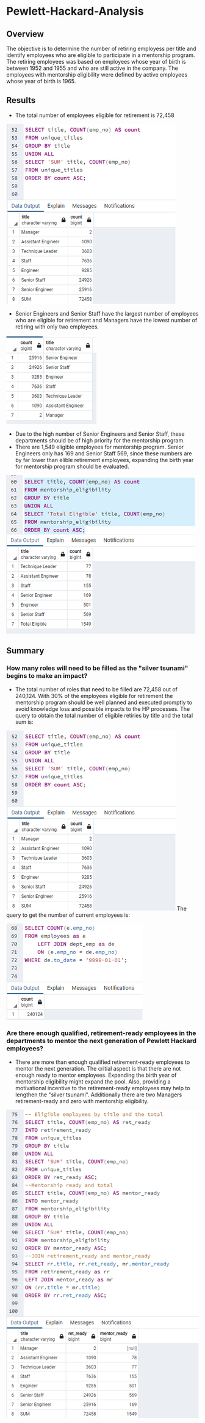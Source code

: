 # Pewlett-Hackard-Analysis

## Overview
The objective is to determine the number of retiring employess per title and identify employees who are eligible to participate in a mentorship program. The retiring employees was based on employees whose year of birth is between 1952 and 1955 and who are still active in the company. The employees with mentorship eligibility were defined by active employees whose year of birth is 1965. 

## Results
- The total number of employees eligible for retirement is 72,458

![Alt text](https://github.com/Jimena-QM/Pewlett-Hackard-Analysis/blob/main/Resources/total_unique_titles.png "Sum of Total Unique Titles")

- Senior Engineers and Senior Staff have the largest number of employees who are eligible for retirement and Managers have the lowest number of retiring with only two employees.

![Alt text](https://github.com/Jimena-QM/Pewlett-Hackard-Analysis/blob/main/Resources/number_emp_by_title_retiring.png "Count of Retiring Employees by Title")

- Due to the high number of Senior Engineers and Senior Staff, these departments should be of high priority for the mentorship program. 
- There are 1,549 eligible employees for mentorship program. Senior Engineers only has 169 and Senior Staff 569, since these numbers are by far lower than elible retirement employees, expanding the birth year for mentorship program should be evaluated. 

![Alt text](https://github.com/Jimena-QM/Pewlett-Hackard-Analysis/blob/main/Resources/total_eligible_mentorship.png "Total of mentorhsip by title")



## Summary
### How many roles will need to be filled as the "silver tsunami" begins to make an impact?
- The total number of roles that need to be filled are 72,458 out of 240,124. With 30% of the employees eligible for retirement the mentorship program should be well planned and executed promptly to avoid knowledge loss and possible impacts to the HP processes. 
    The query to obtain the total number of eligible retiries by title and the total sum is:
    
![Alt text](https://github.com/Jimena-QM/Pewlett-Hackard-Analysis/blob/main/Resources/total_unique_titles.png "Sum of Total Unique Titles")
    The query to get the number of current employees is:
    
![Alt text](https://github.com/Jimena-QM/Pewlett-Hackard-Analysis/blob/main/Resources/total_employees.png "Total active employees")

### Are there enough qualified, retirement-ready employees in the departments to mentor the next generation of Pewlett Hackard employees?
- There are more than enough qualified retirement-ready employees to mentor the next generation. The critial aspect is that there are not enough ready to mentor employees. Expanding the birth year of mentorship eligibility might expand the pool. Also, providing a motivational incentive to the retirement-ready employees may help to lengthen the "silver tsunami". Additionally there are two Managers retirement-ready and zero with mentorship eligibility.

![Alt text](https://github.com/Jimena-QM/Pewlett-Hackard-Analysis/blob/main/Resources/ret_mentor_ready_by_title_total.png "Retirement Ready vs Mentor Ready")
